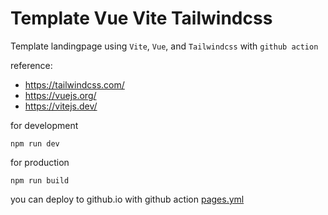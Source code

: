 # Template Vue Vite Tailwindcss

Template landingpage using `Vite`, `Vue`, and `Tailwindcss` with `github action`

reference:
- https://tailwindcss.com/
- https://vuejs.org/
- https://vitejs.dev/


for development
```
npm run dev
```

for production
```
npm run build
```

you can deploy to github.io with github action [pages.yml](.github/workflows/pages.yml)
